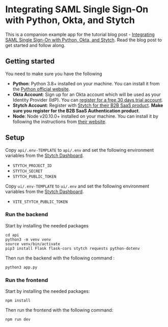 # Integrating SAML Single Sign-On with Python, Okta, and Stytch
This is a companion example app for the tutorial blog post - [Integrating SAML Single Sign-On with Python, Okta, and Stytch](https://stytch.com/blog/integrating-saml-sso-with-python-okta-stytch). Read the blog post to get started and follow along. 

## Getting started

You need to make sure you have the following

- **Python**: Python 3.8+ installed on your machine. You can install it from the [Python official website](https://www.python.org/).
- **Okta Account**: Sign up for an Okta account which will be used as your Identity Provider (IdP). You can [register for a free 30 days trial account](https://www.okta.com/free-trial/).
- **Stytch Account**: Register with [Stytch for their B2B SaaS product](https://stytch.com/dashboard/start-now). **Make sure you register for the B2B SaaS Authentication product**.
- **Node**: Node v20.10.0+ installed on your machine. You can install it by following the instructions from [their website](https://docs.npmjs.com/downloading-and-installing-node-js-and-npm).

## Setup

Copy `api/.env-TEMPLATE` to `api/.env` and set the following environment variables from the [Stytch Dashboard](https://stytch.com/dashboard/).

- `STYTCH_PROJECT_ID`
- `STYTCH_SECRET`
- `STYTCH_PUBLIC_TOKEN`

Copy `ui/.env-TEMPLATE` to `ui/.env` and set the following environment variables from the [Stytch Dashboard](https://stytch.com/dashboard/).

- `VITE_STYTCH_PUBLIC_TOKEN`

### Run the backend

Start by installing the needed packages

```
cd api
python3 -m venv venv
source venv/bin/activate
pip3 install Flask flask-cors stytch requests python-dotenv
```

Then run the backend with the following command :

```
python3 app.py
```

### Run the frontend

Start by installing the needed packages:

```
npm install
```

Then run the frontend with the following command:

```
npm run dev
```
